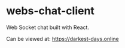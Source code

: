 # webs-chat-client
Web Socket chat built with React.

Can be viewed at:
https://darkest-days.online
